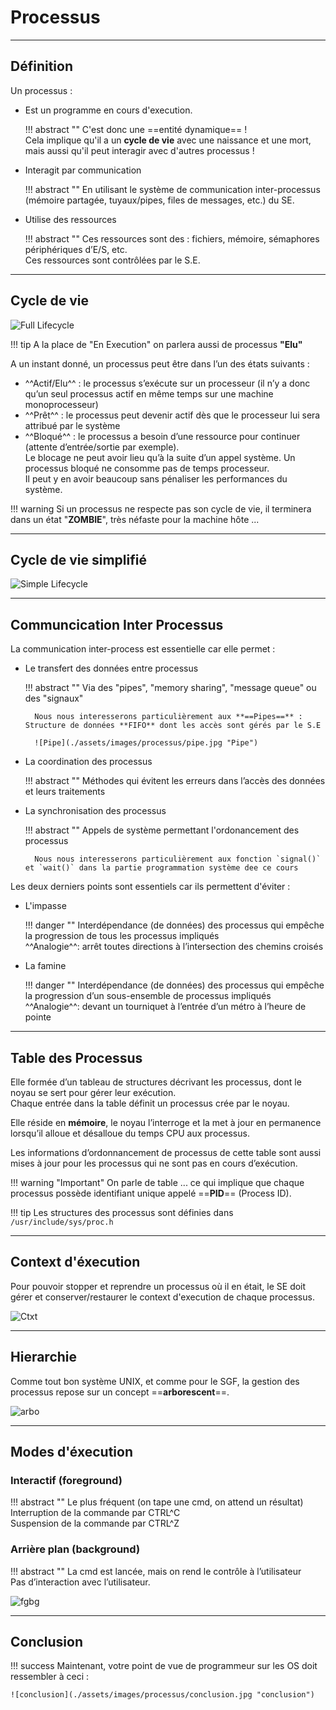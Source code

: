 # Processus

---

## Définition

Un processus :  

- Est un programme en cours d'execution.  

    !!! abstract "" 
        C'est donc une ==entité dynamique== !  
        Cela implique qu'il a un **cycle de vie** avec une naissance et une mort, mais aussi qu'il peut interagir avec d'autres processus !


- Interagit par communication

    !!! abstract "" 
        En utilisant le système de communication inter-processus (mémoire partagée, tuyaux/pipes, files de messages, etc.) du SE.


- Utilise des ressources

    !!! abstract "" 
        Ces ressources sont des : fichiers, mémoire, sémaphores périphériques d’E/S, etc.  
        Ces ressources sont contrôlées par le S.E.

---

## Cycle de vie
    
![Full Lifecycle](./assets/images/processus/full-lifecycle.jpg "Full Lifecycle")


!!! tip
    A la place de "En Execution" on parlera aussi de processus **"Elu"**
    
A un instant donné, un processus peut être dans l’un des états suivants :  

- ^^Actif/Elu^^ : le processus s’exécute sur un processeur (il n’y a donc qu’un seul processus actif en même temps sur une machine monoprocesseur)  
- ^^Prêt^^ : le processus peut devenir actif dès que le processeur lui sera attribué par le système  
- ^^Bloqué^^ : le processus a besoin d’une ressource pour continuer (attente d’entrée/sortie par exemple).  
Le blocage ne peut avoir lieu qu’à la suite d’un appel système. Un processus bloqué ne consomme pas de temps processeur.  
Il peut y en avoir beaucoup sans pénaliser les performances du système.


!!! warning
    Si un processus ne respecte pas son cycle de vie, il terminera dans un état "**ZOMBIE**", très néfaste pour la machine hôte ...

---

## Cycle de vie simplifié

![Simple Lifecycle](./assets/images/processus/simple-lifecycle.jpg "Simple Lifecycle")

---

## Communcication Inter Processus

La communication inter-process est essentielle car elle permet :

- Le transfert des données entre processus

    !!! abstract ""
        Via des "pipes", "memory sharing", "message queue" ou des "signaux"  
        
        Nous nous interesserons particulièrement aux **==Pipes==** : Structure de données **FIFO** dont les accès sont gérés par le S.E
        
        ![Pipe](./assets/images/processus/pipe.jpg "Pipe")


- La coordination des processus

    !!! abstract ""
        Méthodes qui évitent les erreurs dans l’accès des données et leurs traitements
        

- La synchronisation des processus

    !!! abstract ""
        Appels de système permettant l'ordonancement des processus  

        Nous nous interesserons particulièrement aux fonction `signal()` et `wait()` dans la partie programmation système dee ce cours



Les deux derniers points sont essentiels car ils permettent d'éviter :

- L'impasse

    !!! danger ""
        Interdépendance (de données) des processus qui empêche la progression de tous les processus impliqués  
        ^^Analogie^^: arrêt toutes directions à l’intersection des chemins croisés

        
- La famine

    !!! danger ""
        Interdépendance (de données) des processus qui empêche la progression d’un sous-ensemble de processus impliqués  
        ^^Analogie^^: devant un tourniquet à l’entrée d’un métro à l’heure de pointe

---

## Table des Processus

Elle formée d’un tableau de structures décrivant les processus, dont le noyau se sert pour gérer leur exécution.  
Chaque entrée dans la table définit un processus crée par le noyau.   

Elle réside en **mémoire**, le noyau l’interroge et la met à jour en permanence lorsqu’il alloue et désalloue du temps CPU aux processus.  
 
Les informations d’ordonnancement de processus de cette table sont aussi mises à jour pour les processus qui ne sont pas en cours d’exécution.  

!!! warning "Important"
    On parle de table ... ce qui implique que chaque processus possède identifiant unique appelé ==**PID**== (Process ID).
    
!!! tip
    Les structures des processus sont définies dans ```/usr/include/sys/proc.h```

---

## Context d'éxecution

Pour pouvoir stopper et reprendre un processus où il en était, le SE doit gérer et conserver/restaurer le context d'execution de chaque processus.

![Ctxt](./assets/images/processus/ctx.jpg "Ctxt")

---

## Hierarchie

Comme tout bon système UNIX, et comme pour le SGF, la gestion des processus repose sur un concept ==**arborescent**==.

![arbo](./assets/images/processus/arboProc.jpg "arbo")

---

## Modes d'éxecution


### Interactif (foreground)

!!! abstract ""
    Le plus fréquent (on tape une cmd, on attend un résultat)  
    Interruption de la commande par CTRL^C  
    Suspension de la commande par CTRL^Z  

### Arrière plan (background)

!!! abstract ""
    La cmd est lancée, mais on rend le contrôle à l’utilisateur  
    Pas d’interaction avec l’utilisateur.  


![fgbg](./assets/images/processus/fgbg.png "fgbg")


---

## Conclusion

!!! success
    Maintenant, votre point de vue de programmeur sur les OS doit ressembler à ceci : 

    ![conclusion](./assets/images/processus/conclusion.jpg "conclusion")

